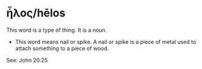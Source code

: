 # ἧλος/hēlos
This word is a type of thing. It is a noun. 

* This word means nail or spike. A nail or spike is a piece of metal used to attach something to a piece of wood.

See: John 20:25

